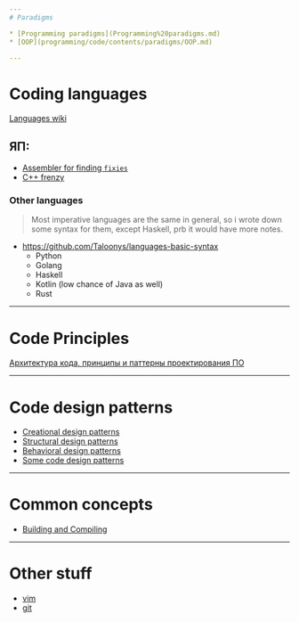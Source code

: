 ```yaml
--- 
# Paradigms

* [Programming paradigms](Programming%20paradigms.md)
* [OOP](programming/code/contents/paradigms/OOP.md)

--- 
```

# Coding languages

[Languages wiki](Languages%20wiki.md)
## ЯП:

* [Assembler for finding `fixies`](programming/code/contents/code-languages/assembler/main.md)
* [С++ frenzy](programming/code/contents/code-languages/cpp/main.md)
### Other languages
> Most imperative languages are the same in general, so i wrote down some syntax for them, except Haskell, prb it would have more notes.

* https://github.com/Taloonys/languages-basic-syntax
	* Python
	* Golang
	* Haskell
	* Kotlin (low chance of Java as well)
	* Rust
--- 
# Code Principles

[Архитектура кода, принципы и паттерны проектирования ПО](programming/code/contents/code-principles/main.md)

--- 
# Code design patterns

* [Creational design patterns](creational-design-patterns.md)
* [Structural design patterns](structural-design-patterns.md)
* [Behavioral design patterns](behavioral-design-patterns.md)
* [Some code design patterns](some-code-patterns.md)

--- 
# Common concepts

* [Building and Compiling](programming/code/contents/common-concepts/main.md)

--- 
# Other stuff

* [vim](vim.md)
* [git](git.md)
